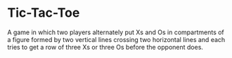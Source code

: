 # Tic-Tac-Toe
A game in which two players alternately put Xs and Os in compartments of a figure formed by two vertical lines crossing two horizontal lines and each tries 
to get a row of three Xs or three Os before the opponent does.

